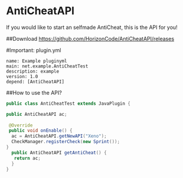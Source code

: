 # AntiCheatAPI
If you would like to start an selfmade AntiCheat, this is the API for you!

##Download
https://github.com/HorizonCode/AntiCheatAPI/releases

#Important: plugin.yml
```text
name: Example pluginyml
main: net.example.AntiCheatTest
description: example
version: 1.0
depend: [AntiCheatAPI]
```


##How to use the API?
```java
public class AntiCheatTest extends JavaPlugin {

public AntiCheatAPI ac;		
 
 @Override	
 public void onEnable() {		
  ac = AntiCheatAPI.getNewAPI("Xeno");		
  CheckManager.registerCheck(new Sprint());	
}	
  public AntiCheatAPI getAntiCheat() {		
   return ac;	
  }
}
```
